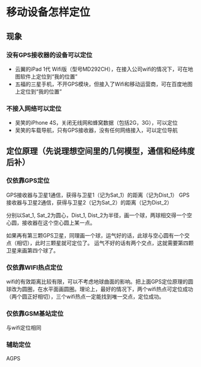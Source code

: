 # 移动设备怎样定位
## 现象
### 没有GPS接收器的设备可以定位

- 云翼的iPad 1代 Wifi版（型号MD292CH），在接入公司wifi的情况下，可在地图软件上定位到“我的位置”
- 五福的三星手机，不开GPS模块，但接入了Wifi和移动运营商，可在百度地图上定位到“我的位置”

### 不接入网络可以定位

- 吴笑的iPhone 4S，关闭无线网和蜂窝数据（包括2G，3G），可以定位
- 吴笑的车载导航，只有GPS接收器，没有任何网络接入，可以定位导航

## 定位原理（先说理想空间里的几何模型，通信和经纬度后补）
### 仅依靠GPS定位
GPS接收器与卫星1通信，获得与卫星1（记为Sat_1）的距离（记为Dist_1）
GPS接收器与卫星2通信，获得与卫星2（记为Sat_2）的距离（记为Dist_2）

分别以Sat_1, Sat_2为圆心，Dist_1, Dist_2为半径，画一个球，两球相交得一个空心圆，接收器在这个空心圆上某一点。

如果再有第三颗GPS卫星，同理画一个球，运气好的话，此球与空心圆有一个交点（相切），此时三颗星就可定位了。
运气不好的话有两个交点，这就需要第四颗卫星来画第四个球了。

### 仅依靠WIFI热点定位

wifi的有效距离比较有限，可以不考虑地球曲面的影响。把上面GPS定位原理的圆球改为圆圈，在水平面画圆圈。理论上，最好的情况下，两个wifi热点可定位成功（两个圆正好相切），三个wifi热点一定能找到唯一交点，定位成功。

### 仅依靠GSM基站定位
与wifi定位相同

### 辅助定位
AGPS